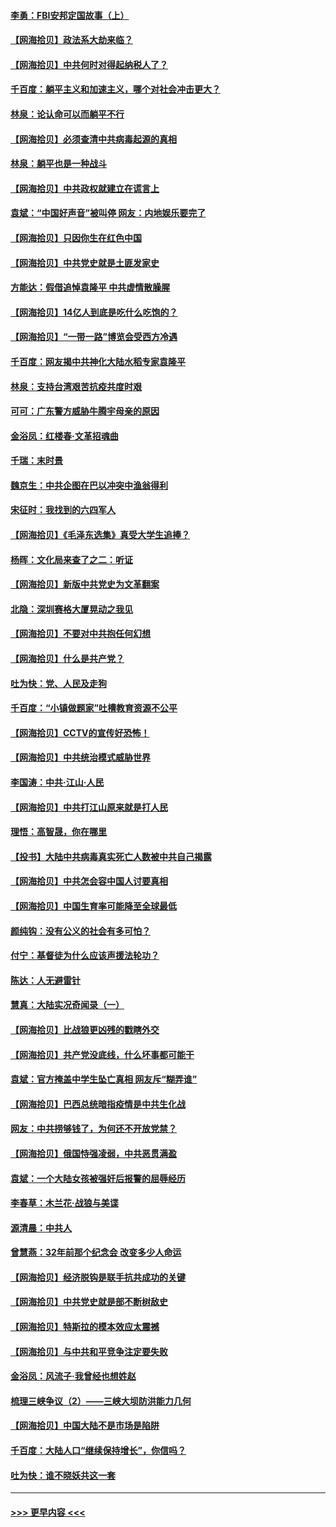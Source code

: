 #### [李勇：FBI安邦定国故事（上）](../pages/nsc993/n12987749.md?t=05312101) 
#### [【网海拾贝】政法系大劫来临？](../pages/nsc993/n12987596.md?t=05312101) 
#### [【网海拾贝】中共何时对得起纳税人了？](../pages/nsc993/n12985578.md?t=05312101) 
#### [千百度：躺平主义和加速主义，哪个对社会冲击更大？](../pages/nsc993/n12985512.md?t=05312101) 
#### [林泉：论认命可以而躺平不行](../pages/nsc993/n12985505.md?t=05312101) 
#### [【网海拾贝】必须查清中共病毒起源的真相](../pages/nsc993/n12984276.md?t=05312101) 
#### [林泉：躺平也是一种战斗](../pages/nsc993/n12984194.md?t=05312101) 
#### [【网海拾贝】中共政权就建立在谎言上](../pages/nsc993/n12981880.md?t=05312101) 
#### [袁斌：“中国好声音”被叫停 网友：内地娱乐要完了](../pages/nsc993/n12981826.md?t=05312101) 
#### [【网海拾贝】只因你生在红色中国](../pages/nsc993/n12979096.md?t=05312101) 
#### [【网海拾贝】中共党史就是土匪发家史](../pages/nsc993/n12976478.md?t=05312101) 
#### [方能达：假借追悼袁隆平 中共虚情散臊腥](../pages/nsc993/n12976396.md?t=05312101) 
#### [【网海拾贝】14亿人到底是吃什么吃饱的？](../pages/nsc993/n12974125.md?t=05312101) 
#### [【网海拾贝】“一带一路”博览会受西方冷遇](../pages/nsc993/n12971787.md?t=05312101) 
#### [千百度：网友揭中共神化大陆水稻专家袁隆平](../pages/nsc993/n12971733.md?t=05312101) 
#### [林泉：支持台湾艰苦抗疫共度时艰](../pages/nsc993/n12971350.md?t=05312101) 
#### [可可：广东警方威胁牛腾宇母亲的原因](../pages/nsc993/n12971100.md?t=05312101) 
#### [金浴凤：红楼春·文革招魂曲](../pages/nsc993/n12970354.md?t=05312101) 
#### [千瑞：末时景](../pages/nsc993/n12970337.md?t=05312101) 
#### [魏京生：中共企图在巴以冲突中渔翁得利](../pages/nsc993/n12970286.md?t=05312101) 
#### [宋征时：我找到的六四军人](../pages/nsc993/n12970213.md?t=05312101) 
#### [【网海拾贝】《毛泽东选集》真受大学生追捧？](../pages/nsc993/n12968779.md?t=05312101) 
#### [杨晖：文化局来查了之二：听证](../pages/nsc993/n12966528.md?t=05312101) 
#### [【网海拾贝】新版中共党史为文革翻案](../pages/nsc993/n12967526.md?t=05312101) 
#### [北隐：深圳赛格大厦晃动之我见](../pages/nsc993/n12967393.md?t=05312101) 
#### [【网海拾贝】不要对中共抱任何幻想](../pages/nsc993/n12965222.md?t=05312101) 
#### [【网海拾贝】什么是共产党？](../pages/nsc993/n12962781.md?t=05312101) 
#### [吐为快：党、人民及走狗](../pages/nsc993/n12962747.md?t=05312101) 
#### [千百度：“小镇做题家”吐槽教育资源不公平](../pages/nsc993/n12962705.md?t=05312101) 
#### [【网海拾贝】CCTV的宣传好恐怖！](../pages/nsc993/n12959984.md?t=05312101) 
#### [【网海拾贝】中共统治模式威胁世界](../pages/nsc993/n12957622.md?t=05312101) 
#### [李国涛：中共‧江山‧人民](../pages/nsc993/n12957502.md?t=05312101) 
#### [【网海拾贝】中共打江山原来就是打人民](../pages/nsc993/n12954345.md?t=05312101) 
#### [理悟：高智晟，你在哪里](../pages/nsc993/n12953115.md?t=05312101) 
#### [【投书】大陆中共病毒真实死亡人数被中共自己揭露](../pages/nsc993/n12953050.md?t=05312101) 
#### [【网海拾贝】中共怎会容中国人讨要真相](../pages/nsc993/n12952161.md?t=05312101) 
#### [【网海拾贝】中国生育率可能降至全球最低](../pages/nsc993/n12948793.md?t=05312101) 
#### [颜纯钩：没有公义的社会有多可怕？](../pages/nsc993/n12947626.md?t=05312101) 
#### [付宁：基督徒为什么应该声援法轮功？](../pages/nsc993/n12947233.md?t=05312101) 
#### [陈达：人无避雷针](../pages/nsc993/n12947098.md?t=05312101) 
#### [慧真：大陆实况奇闻录（一）](../pages/nsc993/n12945811.md?t=05312101) 
#### [【网海拾贝】比战狼更凶残的戳瞎外交](../pages/nsc993/n12945717.md?t=05312101) 
#### [【网海拾贝】共产党没底线，什么坏事都可能干](../pages/nsc993/n12942090.md?t=05312101) 
#### [袁斌：官方掩盖中学生坠亡真相 网友斥“糊弄谁”](../pages/nsc993/n12942029.md?t=05312101) 
#### [【网海拾贝】巴西总统暗指疫情是中共生化战](../pages/nsc993/n12938999.md?t=05312101) 
#### [网友：中共捞够钱了，为何还不开放党禁？](../pages/nsc993/n12938952.md?t=05312101) 
#### [【网海拾贝】俄国恃强凌弱，中共恶贯满盈](../pages/nsc993/n12936626.md?t=05312101) 
#### [袁斌：一个大陆女孩被强奸后报警的屈辱经历](../pages/nsc993/n12936547.md?t=05312101) 
#### [李春草：木兰花·战狼与美谍](../pages/nsc993/n12935995.md?t=05312101) 
#### [源清晨：中共人](../pages/nsc993/n12935589.md?t=05312101) 
#### [曾慧燕：32年前那个纪念会 改变多少人命运](../pages/nsc993/n12934233.md?t=05312101) 
#### [【网海拾贝】经济脱钩是联手抗共成功的关键](../pages/nsc993/n12934176.md?t=05312101) 
#### [【网海拾贝】中共党史就是部不断树敌史](../pages/nsc993/n12932844.md?t=05312101) 
#### [【网海拾贝】特斯拉的模本效应太震撼](../pages/nsc993/n12925626.md?t=05312101) 
#### [【网海拾贝】与中共和平竞争注定要失败](../pages/nsc993/n12923326.md?t=05312101) 
#### [金浴凤：风流子‧我曾经也想姓赵](../pages/nsc993/n12920911.md?t=05312101) 
#### [梳理三峡争议（2）——三峡大坝防洪能力几何](../pages/nsc993/n12920173.md?t=05312101) 
#### [【网海拾贝】中国大陆不是市场是陷阱](../pages/nsc993/n12920143.md?t=05312101) 
#### [千百度：大陆人口“继续保持增长”，你信吗？](../pages/nsc993/n12918946.md?t=05312101) 
#### [吐为快：谁不晓妖共这一套](../pages/nsc993/n12918941.md?t=05312101) 

----
#### [ >>> 更早内容 <<< ](../indexes/nsc993-earlier.md)
